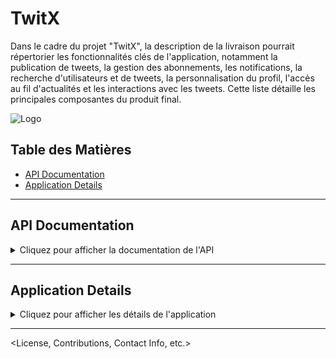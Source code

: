 # TwitX

Dans le cadre du projet "TwitX", la description de la livraison pourrait répertorier les fonctionnalités clés de l'application, notamment la publication de tweets, la gestion des abonnements, les notifications, la recherche d'utilisateurs et de tweets, la personnalisation du profil, l'accès au fil d'actualités et les interactions avec les tweets. Cette liste détaille les principales composantes du produit final.


![Logo](https://www.tomsguide.fr/content/uploads/sites/2/2023/07/Logo-Twitter-X-Elon-Musk.jpg)

## Table des Matières

- [API Documentation](#api-documentation)
- [Application Details](#application-details)

---

## API Documentation

<details>
  <summary>Cliquez pour afficher la documentation de l'API</summary>

  <Insertez ici le contenu Markdown du README pour l'API>
</details>

---

## Application Details

<details>
  <summary>Cliquez pour afficher les détails de l'application</summary>

  <Insertez ici le contenu Markdown pour les détails de l'application>
</details>

---

<License, Contributions, Contact Info, etc.>

<Bottom of the README>
